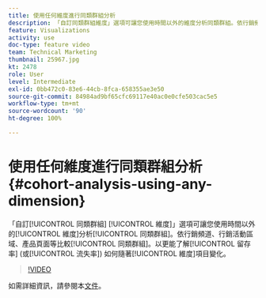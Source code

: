 ```yaml
---
title: 使用任何維度進行同類群組分析
description: 「自訂同類群組維度」選項可讓您使用時間以外的維度分析同類群組。依行銷頻道、行銷活動區域、產品頁面等比較同類群組。以更能了解留存率 (或流失率) 如何隨著維度項目變化。
feature: Visualizations
activity: use
doc-type: feature video
team: Technical Marketing
thumbnail: 25967.jpg
kt: 2478
role: User
level: Intermediate
exl-id: 0bb472c0-83e6-44cb-8fca-658355ae3e50
source-git-commit: 84984ad9bf65cfc69117e40ac0e0cfe503cac5e5
workflow-type: tm+mt
source-wordcount: '90'
ht-degree: 100%

---
```


# 使用任何維度進行同類群組分析 {#cohort-analysis-using-any-dimension}

「自訂[!UICONTROL 同類群組] [!UICONTROL 維度]」選項可讓您使用時間以外的[!UICONTROL 維度]分析[!UICONTROL 同類群組]。依行銷頻道、行銷活動區域、產品頁面等比較[!UICONTROL 同類群組]。以更能了解[!UICONTROL 留存率] (或[!UICONTROL 流失率]) 如何隨著[!UICONTROL 維度]項目變化。

>[!VIDEO](https://video.tv.adobe.com/v/25967/?quality=12&learn=on)

如需詳細資訊，請參閱本[文件](https://experienceleague.adobe.com/docs/analytics/analyze/analysis-workspace/visualizations/cohort-table/cohort-analysis.html?lang=zh-Hant)。
